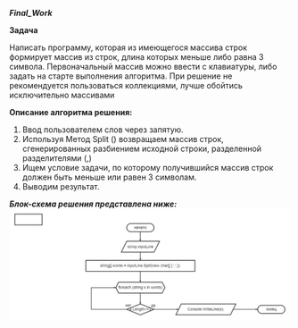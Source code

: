 ***Final_Work***

**Задача**

Написать программу, которая из имеющегося массива строк формирует массив из строк, длина которых меньше либо равна 3 символа. Первоначальный массив можно ввести с клавиатуры, либо задать на старте выполнения алгоритма. При решение не рекомендуется пользоваться коллекциями, лучше обойтись исключительно массивами

**Описание алгоритма решения:**
1. Ввод пользователем слов через запятую.
2. Используя Метод Split () возвращаем массив строк, сгенерированных разбиением исходной строки, разделенной разделителями (,)
3. Ищем условие задачи, по которому получившийся массив строк должен быть меньше или равен 3 символам.
4. Выводим результат.

***Блок-схема решения представлена ниже:***
![Блок-схема](diagram.png)
